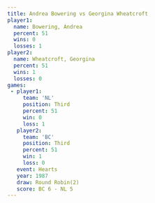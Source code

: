 ```yaml
---
title: Andrea Bowering vs Georgina Wheatcroft
player1:                    
  name: Bowering, Andrea    
  percent: 51               
  wins: 0                   
  losses: 1                 
player2:                    
  name: Wheatcroft, Georgina
  percent: 51               
  wins: 1                   
  losses: 0                 
games:
 - player1:         
     team: 'NL'     
     position: Third
     percent: 51    
     win: 0         
     loss: 1        
   player2:         
     team: 'BC'     
     position: Third
     percent: 51    
     win: 1         
     loss: 0        
   event: Hearts       
   year: 1987          
   draw: Round Robin(2)
   score: BC 6 - NL 5  
---
```

